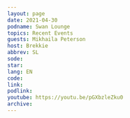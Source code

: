 ```yaml
---
layout: page
date: 2021-04-30
podname: Swan Lounge
topics: Recent Events
guests: Mikhaila Peterson
host: Brekkie
abbrev: SL
sode: 
star: 
lang: EN
code: 
link: 
podlink: 
youtube: https://youtu.be/pGXbzleZku0
archive: 
---
```

